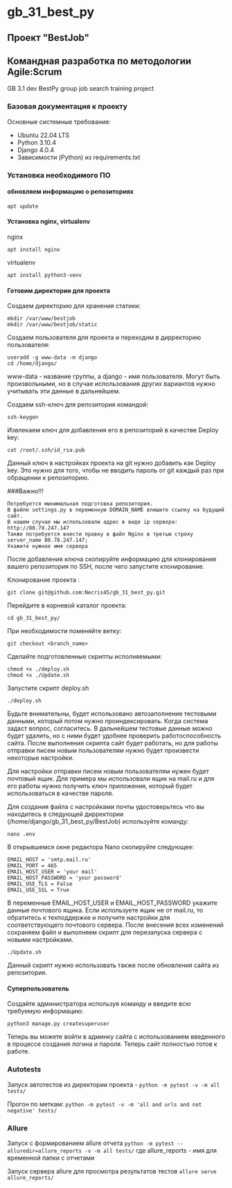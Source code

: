# gb_31_best_py
## Проект "BestJob"
## Командная разработка по методологии Agile:Scrum
GB 3.1 dev BestPy group job search training project
### Базовая документация к проекту

Основные системные требования:

* Ubuntu 22.04 LTS
* Python 3.10.4
* Django 4.0.4
* Зависимости (Python) из requirements.txt

### Установка необходимого ПО
#### обновляем информацию о репозиториях
```
apt update
```
#### Установка nginx, virtualenv
nginx
```
apt install nginx
```
virtualenv
```
apt install python3-venv
```
#### Готовим директории для проекта
Создаем директорию для хранения статики:
```
mkdir /var/www/bestjob
mkdir /var/www/bestjob/static
```
Создаем пользователя для проекта и переходим в дирректорию пользователя:
```
useradd -g www-data -m django
cd /home/django/ 
```
www-data - название группы, а django - имя пользователя. Могут быть произвольными, но в случае использования других вариантов нужно учитывать эти данные в дальнейшем.

Создаем ssh-ключ для репозитория командой:
```
ssh-keygen
```
Извлекаем ключ для добавления его в репозиторий в качестве Deploy key:
```
cat /root/.ssh/id_rsa.pub
```
Данный ключ в настройках проекта на git нужно добавить как Deploy key. Это нужно для того, чтобы не вводить пароль от git каждый раз при обращении к репозиторию.

###Важно!!! 
```
Потребуется минимальная подготовка репозитория. 
В файле settings.py в переменную DOMAIN_NAME впишите ссылку на будущий сайт.
В нашем случае мы использовали адрес в виде ip сервера:
http://80.78.247.147
Также потребуется внести правку в файл Nginx в третью строку
server_name 80.78.247.147;
Укажите нужное имя сервера
```
После добавления ключа скопируйте информацию для клонирования вашего репозитория по SSH, после чего запустите клонирование. 

Клонирование проекта :
```
git clone git@github.com:Necris45/gb_31_best_py.git
```
Перейдите в корневой каталог проекта:
```
cd gb_31_best_py/
```
При необходимости поменяйте ветку:
```
git checkout <branch_name>
```
Сделайте подготовленные скрипты исполняемыми:
```
chmod +x ./deploy.sh
chmod +x ./Update.sh
```
Запустите скрипт deploy.sh
```
./deploy.sh
```
Будьте внимательны, будет использовано автозаполнение тестовыми данными, который потом нужно проиндексировать.
Когда система задаст вопрос, согласитесь. В дальнейшем тестовые данные можно будет удалить, но с ними будет удобнее проверить работоспособность сайта.
После выполнения скрипта сайт будет работать, но для работы отправки писем новым пользователям нужно будет произвести некоторые настройки.

Для настройки отправки писем новым пользователям нужен будет почтовый ящик. Для примера мы использовали ящик на mail.ru и для его работы нужно получить ключ приложения, который будет использоваться в качестве пароля.

Для создания файла с настройками почты удостоверьтесь что вы находитесь в следующей дирректории (/home/django/gb_31_best_py/BestJob) используйте команду:
```
nano .env
```
В открывшемся окне редактора Nano скопируйте следующее:
```
EMAIL_HOST = 'smtp.mail.ru'
EMAIL_PORT = 465
EMAIL_HOST_USER = 'your mail'
EMAIL_HOST_PASSWORD = 'your password'
EMAIL_USE_TLS = False
EMAIL_USE_SSL = True
```
В переменные EMAIL_HOST_USER и EMAIL_HOST_PASSWORD укажите данные почтового ящика.
Если используете ящик не от mail.ru, то обратитесь к техподдержке и получите настройки для соответствующего почтового сервера.
После внесения всех изменений сохраняем файл и выполняем скрипт для перезапуска сервера с новыми настройками.
```
./Update.sh
```
Данный скрипт нужно использовать также после обновления сайта из репозитория.

#### Суперпользователь
Создайте администратора используя команду и введите всю требуемую информацию:
```
python3 manage.py createsuperuser
```
Теперь вы можете войти в админку сайта с использованием введенного в процессе создания логина и пароля. Теперь сайт полностью готов к работе.

### Autotests

Запуск автотестов из директории проекта - `python -m pytest -v -m all tests/`

Прогон по меткам:
`python -m pytest -v -m 'all and urls and not negative' tests/`

### Allure
Запуск с формированием allure отчета
`python -m pytest --alluredir=allure_reports -v -m all tests/` где allure_reports - имя для временной папки с отчетами

Запуск сервера allure для просмотра результатов тестов 
`allure serve allure_reports/`
